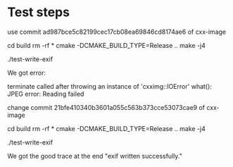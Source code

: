 # Test steps


use commit ad987bce5c82199cec17cb08ea69846cd8174ae6 of cxx-image

cd build 
rm -rf *
cmake -DCMAKE_BUILD_TYPE=Release ..
make -j4

./test-write-exif

We got error:

terminate called after throwing an instance of 'cxximg::IOError'
  what():  JPEG error: Reading failed



change commit 21bfe410340b3601a055c563b373cce53073cae9 of cxx-image

cd build
rm -rf *
cmake -DCMAKE_BUILD_TYPE=Release ..
make -j4

./test-write-exif

We got the good trace at the end "exif written successfully."
